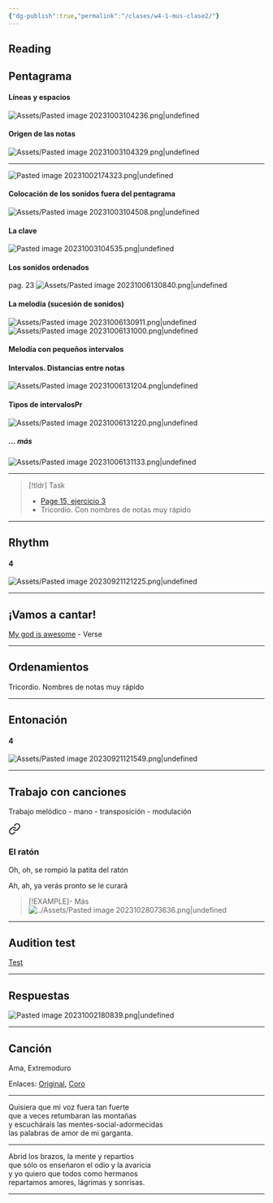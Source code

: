 ```yaml
---
{"dg-publish":true,"permalink":"/clases/w4-1-mus-clase2/"}
---
```


## Reading


<div class="transclusion internal-embed is-loaded"><div class="markdown-embed">



## Pentagrama

#### Líneas y espacios

![Assets/Pasted image 20231003104236.png|undefined](/img/user/Assets/Pasted%20image%2020231003104236.png)

#### Origen de las notas

![Assets/Pasted image 20231003104329.png|undefined](/img/user/Assets/Pasted%20image%2020231003104329.png)

---
![Pasted image 20231002174323.png|undefined](/img/user/Assets/Pasted%20image%2020231002174323.png)

#### Colocación de los sonidos fuera del pentagrama

![Assets/Pasted image 20231003104508.png|undefined](/img/user/Assets/Pasted%20image%2020231003104508.png)

#### La clave
![Pasted image 20231003104535.png|undefined](/img/user/Assets/Pasted%20image%2020231003104535.png)

#### Los sonidos ordenados
pag. 23
![Assets/Pasted image 20231006130840.png|undefined](/img/user/Assets/Pasted%20image%2020231006130840.png)

#### La melodía (sucesión de sonidos)

![Assets/Pasted image 20231006130911.png|undefined](/img/user/Assets/Pasted%20image%2020231006130911.png)
![Assets/Pasted image 20231006131000.png|undefined](/img/user/Assets/Pasted%20image%2020231006131000.png)

#### Melodía con pequeños intervalos

#### Intervalos. Distancias entre notas
![Assets/Pasted image 20231006131204.png|undefined](/img/user/Assets/Pasted%20image%2020231006131204.png)

#### Tipos de intervalosPr
![Assets/Pasted image 20231006131220.png|undefined](/img/user/Assets/Pasted%20image%2020231006131220.png)

##### ... más
![Assets/Pasted image 20231006131133.png|undefined](/img/user/Assets/Pasted%20image%2020231006131133.png)


</div></div>


---

> [!tldr] Task
> - [Page 15, ejercicio 3](https://www.blinklearning.com/v/1695898303/theme_tmpux/launch.php?theme=tmpux#responsive/book/4177206)
> - Tricordio. Con nombres de notas muy rápido

---
## Rhythm


<div class="transclusion internal-embed is-loaded"><div class="markdown-embed">



#### 4
![Assets/Pasted image 20230921121225.png|undefined](/img/user/Assets/Pasted%20image%2020230921121225.png)


</div></div>


---
## ¡Vamos a cantar!

[My god is awesome](https://www.hooktheory.com/hookpad/iframe/ZdPoDrGOgnM?enableYouTube=true&showPianoInstrument=false&showRewindControl=false&tabPlayType=tab-play-type-youtube) - Verse

---
## Ordenamientos

Tricordio. Nombres de notas muy rápido

---
## Entonación


<div class="transclusion internal-embed is-loaded"><div class="markdown-embed">



#### 4
![Assets/Pasted image 20230921121549.png|undefined](/img/user/Assets/Pasted%20image%2020230921121549.png)


</div></div>


---
## Trabajo con canciones
Trabajo melódico - mano - transposición - modulación


<div class="transclusion internal-embed is-loaded"><a class="markdown-embed-link" href="/recursos/canciones-didacticas/#el-raton" aria-label="Open link"><svg xmlns="http://www.w3.org/2000/svg" width="24" height="24" viewBox="0 0 24 24" fill="none" stroke="currentColor" stroke-width="2" stroke-linecap="round" stroke-linejoin="round" class="svg-icon lucide-link"><path d="M10 13a5 5 0 0 0 7.54.54l3-3a5 5 0 0 0-7.07-7.07l-1.72 1.71"></path><path d="M14 11a5 5 0 0 0-7.54-.54l-3 3a5 5 0 0 0 7.07 7.07l1.71-1.71"></path></svg></a><div class="markdown-embed">



### El ratón

Oh, oh, se rompió
la patita del ratón

Ah, ah, ya verás
pronto se le curará

>[!EXAMPLE]- Más
>![../Assets/Pasted image 20231028073636.png|undefined](/img/user/Assets/Pasted%20image%2020231028073636.png)


</div></div>


---

## Audition test

[Test](https://drive.google.com/file/d/1_-ebSM7DDOJ35qGXUAtMCjUL6OdH3nqU/view?usp=drive_link)

---

## Respuestas

![Pasted image 20231002180839.png|undefined](/img/user/Assets/Pasted%20image%2020231002180839.png)

---

## Canción

Ama, Extremoduro

Enlaces: [Original](https://www.youtube.com/watch?v=FAmavvYPSLk), [Coro](https://www.youtube.com/watch?v=_Xt1vh_ckGA)

---

Quisiera que mi voz fuera tan fuerte  
que a veces retumbaran las montañas  
y escuchárais las mentes-social-adormecidas  
las palabras de amor de mi garganta.

---

Abrid los brazos, la mente y repartíos  
que sólo os enseñaron el odio y la avaricia  
y yo quiero que todos como hermanos  
repartamos amores, lágrimas y sonrisas.

---